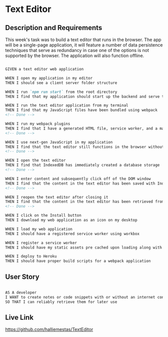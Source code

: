 # Text Editor

## Description and Requirements

This week's task was to build a text editor that runs in the browser. The app will be a single-page application, it will feature a number of data persistence techniques that serve as redundancy in case one of the options is not supported by the browser. The application will also function offline.

```md

GIVEN a text editor web application

WHEN I open my application in my editor
THEN I should see a client server folder structure

WHEN I run `npm run start` from the root directory
THEN I find that my application should start up the backend and serve the client

WHEN I run the text editor application from my terminal
THEN I find that my JavaScript files have been bundled using webpack
<!-- Done -->

WHEN I run my webpack plugins
THEN I find that I have a generated HTML file, service worker, and a manifest file
<!-- Done -->

WHEN I use next-gen JavaScript in my application
THEN I find that the text editor still functions in the browser without errors
<!-- Done -->

WHEN I open the text editor
THEN I find that IndexedDB has immediately created a database storage
<!-- Done -->

WHEN I enter content and subsequently click off of the DOM window
THEN I find that the content in the text editor has been saved with IndexedDB
<!-- Done -->

WHEN I reopen the text editor after closing it
THEN I find that the content in the text editor has been retrieved from our IndexedDB
<!-- Done -->

WHEN I click on the Install button
THEN I download my web application as an icon on my desktop

WHEN I load my web application
THEN I should have a registered service worker using workbox

WHEN I register a service worker
THEN I should have my static assets pre cached upon loading along with subsequent pages and static assets

WHEN I deploy to Heroku
THEN I should have proper build scripts for a webpack application

```

## User Story

```md

AS A developer
I WANT to create notes or code snippets with or without an internet connection
SO THAT I can reliably retrieve them for later use

```

## Live Link

https://github.com/halliemestas/TextEditor
